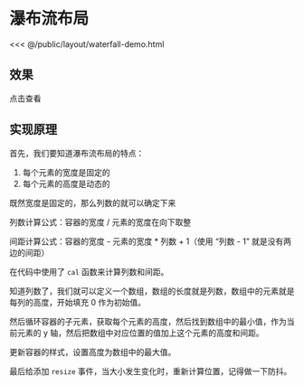 # 瀑布流布局

<<< @/public/layout/waterfall-demo.html

## 效果

<script setup>
import { withBase } from 'vitepress'
</script>

<a :href="withBase('/layout/waterfall-demo.html')" target="_blank" rel="noopener noreferrer">点击查看</a>

## 实现原理

首先，我们要知道瀑布流布局的特点：

1. 每个元素的宽度是固定的
2. 每个元素的高度是动态的

既然宽度是固定的，那么列数的就可以确定下来

列数计算公式：容器的宽度 / 元素的宽度在向下取整

间距计算公式：容器的宽度 - 元素的宽度 \* 列数 + 1（使用 “列数 - 1” 就是没有两边的间距）

在代码中使用了 `cal` 函数来计算列数和间距。

知道列数了，我们就可以定义一个数组，数组的长度就是列数，数组中的元素就是每列的高度，开始填充 0 作为初始值。

然后循环容器的子元素，获取每个元素的高度，然后找到数组中的最小值，作为当前元素的 y 轴，然后把数组中对应位置的值加上这个元素的高度和间距。

更新容器的样式，设置高度为数组中的最大值。

最后给添加 `resize` 事件，当大小发生变化时，重新计算位置，记得做一下防抖。
